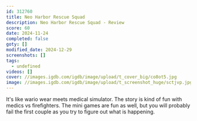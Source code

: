 ```yaml
---
id: 312760
title: Neo Harbor Rescue Squad
description: Neo Harbor Rescue Squad - Review
score: 60
date: 2024-11-24
completed: false
goty: []
modified_date: 2024-12-29
screenshots: []
tags:
  - undefined
videos: []
cover: //images.igdb.com/igdb/image/upload/t_cover_big/co8ot5.jpg
image: //images.igdb.com/igdb/image/upload/t_screenshot_huge/sctjvp.jpg
---
```

It's like wario wear meets medical simulator. The story is kind of fun with medics vs firefighters. The mini games are fun as well, but you will probably fail the first couple as you try to figure out what is happening.
